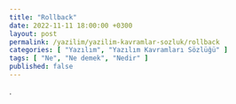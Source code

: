 ```yaml
---
title: "Rollback"
date: 2022-11-11 18:00:00 +0300
layout: post
permalink: /yazilim/yazilim-kavramlar-sozluk/rollback
categories: [ "Yazılım", "Yazılım Kavramları Sözlüğü" ]
tags: [ "Ne", "Ne demek", "Nedir" ]
published: false
---
```


.
